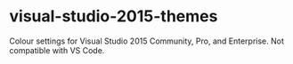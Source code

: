 # visual-studio-2015-themes
Colour settings for Visual Studio 2015 Community, Pro, and Enterprise.  Not compatible with VS Code.
